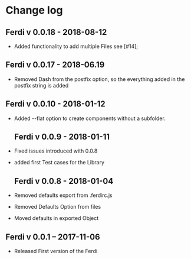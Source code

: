 # Change log

## Ferdi v 0.0.18 - 2018-08-12

- Added functionality to add multiple Files see [#14];

## Ferdi v 0.0.17 - 2018-06.19

- Removed Dash from the postfix option, so the everything added in the postfix string is added

## Ferdi v 0.0.10 - 2018-01-12

- Added --flat option to create components without a subfolder.

  ## Ferdi v 0.0.9 - 2018-01-11

- Fixed issues introduced with 0.0.8
- added first Test cases for the Library

  ## Ferdi v 0.0.8 - 2018-01-04

- Removed defaults export from .ferdirc.js
- Removed Defaults Option from files
- Moved defaults in exported Object

## Ferdi v 0.0.1 – 2017-11-06

- Released First version of the Ferdi
